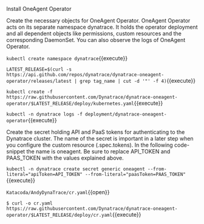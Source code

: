 Install OneAgent Operator 

Create the necessary objects for OneAgent Operator. OneAgent Operator acts on its separate namespace dynatrace. It holds the operator deployment and all dependent objects like permissions, custom resources and the corresponding DaemonSet. You can also observe the logs of OneAgent Operator.

`kubectl create namespace dynatrace`{{execute}}

`LATEST_RELEASE=$(curl -s https://api.github.com/repos/dynatrace/dynatrace-oneagent-operator/releases/latest | grep tag_name | cut -d '"' -f 4)`{{execute}}

`kubectl create -f https://raw.githubusercontent.com/Dynatrace/dynatrace-oneagent-operator/$LATEST_RELEASE/deploy/kubernetes.yaml`{{execute}}

`kubectl -n dynatrace logs -f deployment/dynatrace-oneagent-operator`{{execute}}

Create the secret holding API and PaaS tokens for authenticating to the Dynatrace cluster. The name of the secret is important in a later step when you configure the custom resource (.spec.tokens). In the following code-snippet the name is oneagent. Be sure to replace API_TOKEN and PAAS_TOKEN with the values explained above.

`kubectl -n dynatrace create secret generic oneagent --from-literal="apiToken=API_TOKEN" --from-literal="paasToken=PAAS_TOKEN"`{{execute}}

`Katacoda/AndyDynaTrace/cr.yaml`{{open}}

`$ curl -o cr.yaml https://raw.githubusercontent.com/Dynatrace/dynatrace-oneagent-operator/$LATEST_RELEASE/deploy/cr.yaml`{{execute}}
